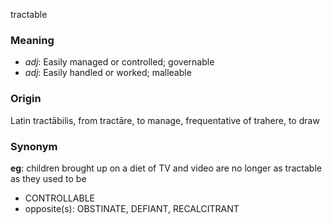 tractable
### Meaning
+ _adj_: Easily managed or controlled; governable
+ _adj_: Easily handled or worked; malleable

### Origin

Latin tractābilis, from tractāre, to manage, frequentative of trahere, to draw

### Synonym

__eg__: children brought up on a diet of TV and video are no longer as tractable as they used to be

+ CONTROLLABLE
+ opposite(s): OBSTINATE, DEFIANT, RECALCITRANT


